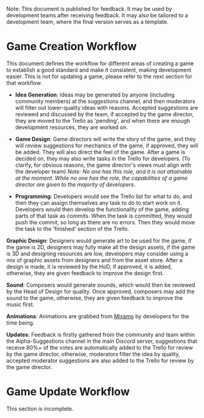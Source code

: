 Note: This document is published for feedback. It may be used by development teams after receiving feedback. It may also be tailored to a development team, where the final version serves as a template.


# Game Creation Workflow
This document defines the workflow for different areas of creating a game to establish a good standard and make it consistent, making development easier. This is not for updating a game, please refer to the next section for that workflow.


- **Idea Generation**: Ideas may be generated by anyone (including community members) at the suggestions channel, and then moderators will filter out lower-quality ideas with reasons. Accepted suggestions are reviewed and discussed by the team, if accepted by the game director, they are moved to the Trello as 'pending', and when there are enough development resources, they are worked on.


- **Game Design**: Game directors will write the story of the game, and they will review suggestions for mechanics of the game, if approved, they will be added. They will also direct the feel of the game. After a game is decided on, they may also write tasks in the Trello for developers. (To clarify, for obvious reasons, the game director's views must align with the developer team)
*Note: No one has this role, and it is not attainable at the moment. While no one has the role, the capabilities of a game director are given to the majority of developers.*


- **Programming**: Developers would see the Trello list for what to do, and then they can assign themselves any task to do to start work on it. Developers would then develop the functionality of the game, adding parts of that task as commits. When the task is committed, they would push the commit, so long as there are no errors. Then they would move the task to the 'finished' section of the Trello.


**Graphic Design**: Designers would generate art to be used for the game, if the game is 2D, designers may fully make all the design assets, if the game is 3D and designing resources are low, developers may consider using a mix of graphic assets from designers and from the asset store. After a design is made, it is reviewed by the HoD, if approved, it is added, otherwise, they are given feedback to improve the design first.


**Sound**: Composers would generate sounds, which would then be reviewed by the Head of Design for quality. Once approved, composers may add the sound to the game, otherwise, they are given feedback to improve the music first.


**Animations**: Animations are grabbed from [Mixamo](https://www.mixamo.com/#/) by developers for the time being.


**Updates**: Feedback is firstly gathered from the community and team within the Alpha-Suggestions channel in the main Discord server, suggestions that receive 80%+ of the votes are automatically added to the Trello for review by the game director, otherwise, moderators filter the idea by quality, accepted moderator suggestions are also added to the Trello for review by the game director.


# Game Update Workflow
This section is incomplete.